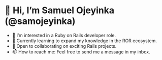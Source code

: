 # 👋 Hi, I’m Samuel Ojeyinka (@samojeyinka)

- 👀 I’m interested in a Ruby on Rails developer role.
- 🌱 Currently learning to expand my knowledge in the ROR ecosystem.
- 💞️ Open to collaborating on exciting Rails projects.
- 📫 How to reach me: Feel free to send me a message in my inbox.

<!---
samojeyinka/samojeyinka is a ✨ special ✨ repository because its `README.md` (this file) appears on your GitHub profile.
You can click the Preview link to take a look at your changes.
--->
